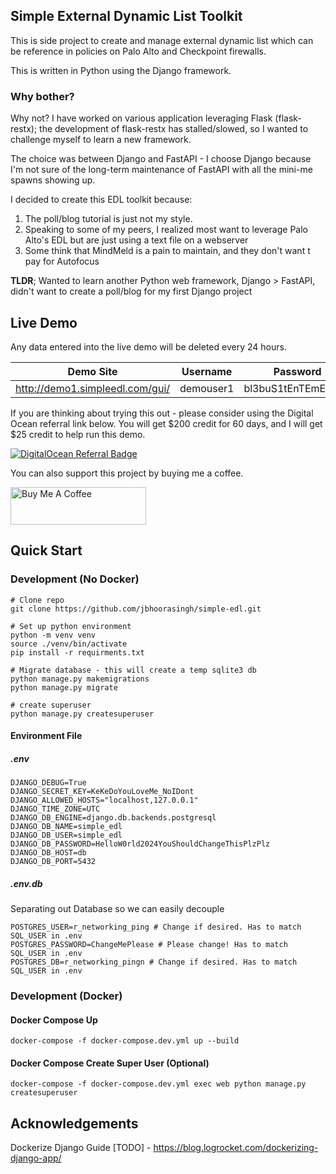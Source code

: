 ## Simple External Dynamic List Toolkit
This is side project to create and manage external dynamic list which can be reference in policies on Palo Alto and Checkpoint firewalls.

This is written in Python using the Django framework.

### Why bother?
Why not? I have worked on various application leveraging Flask (flask-restx); the development of flask-restx has stalled/slowed, so I wanted to challenge myself to learn a new framework.

The choice was between Django and FastAPI - I choose Django because I'm not sure of the long-term maintenance of FastAPI with all the mini-me spawns showing up.

I decided to create this EDL toolkit because:
1) The poll/blog tutorial is just not my style. 
2) Speaking to some of my peers, I realized most want to leverage Palo Alto's EDL but are just using a text file on a webserver
3) Some think that MindMeld is a pain to maintain, and they don't want t pay for Autofocus

**TLDR**; Wanted to learn another Python web framework, Django > FastAPI, didn't want to create a poll/blog for my first Django project

## Live Demo
Any data entered into the live demo will be deleted every 24 hours.

| Demo Site | Username | Password |
|----------|----------|----------|
| http://demo1.simpleedl.com/gui/ | demouser1 | bl3buS1tEnTEmEKT1n |

If you are thinking about trying this out - please consider using the Digital Ocean referral link below. You will get $200 credit for 60 days, and I will get $25 credit to help run this demo.

[![DigitalOcean Referral Badge](https://web-platforms.sfo2.cdn.digitaloceanspaces.com/WWW/Badge%201.svg)](https://www.digitalocean.com/?refcode=0fea2173d2fd&utm_campaign=Referral_Invite&utm_medium=Referral_Program&utm_source=badge)

You can also support this project by buying me a coffee.

<a href="https://www.buymeacoffee.com/jermainebh1" target="_blank"><img src="https://cdn.buymeacoffee.com/buttons/v2/default-yellow.png" alt="Buy Me A Coffee" height="60px" width="217px"></a>


## Quick Start
### Development (No Docker)
```shell
# Clone repo
git clone https://github.com/jbhoorasingh/simple-edl.git

# Set up python environment
python -m venv venv
source ./venv/bin/activate
pip install -r requirments.txt

# Migrate database - this will create a temp sqlite3 db
python manage.py makemigrations
python manage.py migrate

# create superuser
python manage.py createsuperuser

```



#### Environment File

##### .env

```shell
DJANGO_DEBUG=True
DJANGO_SECRET_KEY=KeKeDoYouLoveMe_NoIDont
DJANGO_ALLOWED_HOSTS="localhost,127.0.0.1"
DJANGO_TIME_ZONE=UTC
DJANGO_DB_ENGINE=django.db.backends.postgresql
DJANGO_DB_NAME=simple_edl
DJANGO_DB_USER=simple_edl
DJANGO_DB_PASSWORD=HelloW0rld2024YouShouldChangeThisPlzPlz
DJANGO_DB_HOST=db
DJANGO_DB_PORT=5432
```

##### .env.db

Separating out Database so we can easily decouple

```shell
POSTGRES_USER=r_networking_ping # Change if desired. Has to match SQL_USER in .env
POSTGRES_PASSWORD=ChangeMePlease # Please change! Has to match SQL_USER in .env
POSTGRES_DB=r_networking_pingn # Change if desired. Has to match SQL_USER in .env
```

### Development (Docker)

#### Docker Compose Up

```shell
docker-compose -f docker-compose.dev.yml up --build
```

#### Docker Compose Create Super User (Optional)

```shell
docker-compose -f docker-compose.dev.yml exec web python manage.py createsuperuser
```



## Acknowledgements
Dockerize Django Guide [TODO] - https://blog.logrocket.com/dockerizing-django-app/
